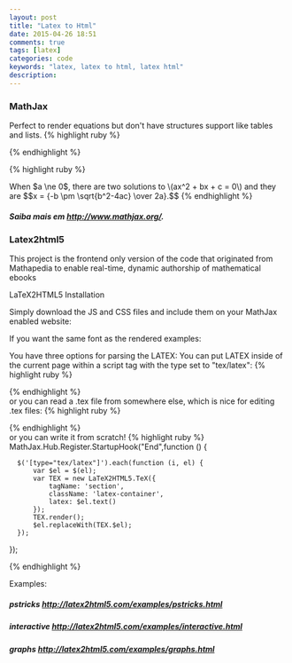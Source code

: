```yaml
---
layout: post
title: "Latex to Html"
date: 2015-04-26 18:51
comments: true
tags: [latex]
categories: code
keywords: "latex, latex to html, latex html"
description: 
---
```


<!--more-->

### MathJax
Perfect to render equations but don't have structures support like tables and lists.
{% highlight ruby %}
<html>
<head>
<title>MathJax TeX Test Page</title>
<script type="text/x-mathjax-config">
  MathJax.Hub.Config({tex2jax: {inlineMath: [['$','$'], ['\\(','\\)']]}});
</script>
<script type="text/javascript"
  src="http://cdn.mathjax.org/mathjax/latest/MathJax.js?config=TeX-AMS-MML_HTMLorMML">
</script>
</head>
{% endhighlight %}

{% highlight ruby %}
<body>
When $a \ne 0$, there are two solutions to \(ax^2 + bx + c = 0\) and they are
$$x = {-b \pm \sqrt{b^2-4ac} \over 2a}.$$
</body>
{% endhighlight %}

##### Saiba mais em http://www.mathjax.org/.


### Latex2html5

This project is the frontend only version of the code that originated from Mathapedia to enable real-time, dynamic authorship of mathematical ebooks	

<script type="text/x-mathjax-config">
    // <![CDATA[
    MathJax.Hub.Config({ 
        TeX: {extensions: ["AMSmath.js", "AMSsymbols.js"]},     
        extensions: ["tex2jax.js"],
        jax: ["input/TeX", "output/HTML-CSS"],
        showProcessingMessages : false,
        messageStyle : "none" ,    
        showMathMenu: false ,
        tex2jax: {
            processEnvironments: true,
            inlineMath: [ ['$','$'], ["\(","\)"] ],
            displayMath: [ ['$$','$$'], ["\[","\]"] ],
            preview : "none",
            processEscapes: true
        },
        "HTML-CSS": { linebreaks: { automatic:true, width: "latex-container"} }
    });
    // ]]>
</script>
<script type="text/javascript" src="https://cdn.mathjax.org/mathjax/latest/MathJax.js?config=TeX-AMS_HTML"></script>
        
LaTeX2HTML5 Installation

Simply download the JS and CSS files and include them on your MathJax enabled website:
     <link rel="stylesheet" href="latex2html5.min.css"> 
     <script type="text/javascript" src="latex2html5.min.js"></script> 
    
If you want the same font as the rendered examples:
<link rel="stylesheet" href="https://fonts.googleapis.com/css?family=Arbutus+Slab" type="text/css">
    
You have three options for parsing the LATEX:
You can put LATEX inside of the current page within a script tag with the type set to "tex/latex":
{% highlight ruby %}
            <script type="tex/latex">
                ... LaTeX here ...
            </script>
            <script type="text/javascript">
                $('body').latex();
            </script>
            
{% endhighlight %}        
or you can read a .tex file from somewhere else, which is nice for editing .tex files:
{% highlight ruby %}
            <latex src="path/to/my/latex.tex">
            <script type="text/javascript">
                $('latex').LaTeX();
            </script>

{% endhighlight %}        
or you can write it from scratch!
{% highlight ruby %}
  MathJax.Hub.Register.StartupHook("End",function () {

      $('[type="tex/latex"]').each(function (i, el) {
          var $el = $(el);
          var TEX = new LaTeX2HTML5.TeX({
              tagName: 'section',
              className: 'latex-container',
              latex: $el.text()
          });
          TEX.render();
          $el.replaceWith(TEX.$el);
      });
      
  });
  
{% endhighlight %} 

Examples:

##### pstricks 	 http://latex2html5.com/examples/pstricks.html
##### interactive http://latex2html5.com/examples/interactive.html
##### graphs		 http://latex2html5.com/examples/graphs.html
